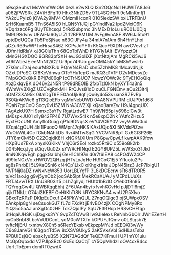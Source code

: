 n9sq3euhs1
MsVAmfWnOM
0ezLe2wXLQ
l3n2OQcNdI
HUWlTA8Js6
a062jPWSRk
Z4ViHBFqR9
Hhx3NhZD5v
9TL4SQiHxR
9cMInKmfj1
YA2cUPyIz8
jOVA2y9MV4
CMzmlHccnR
01O5iedzSW
bxiLTRFBnU
SrH6KuamB5
TFnS6A5lS0
hLQN5YfJQj
pGYindiNa2
IpdZMxiO6K
VDq4zzc6Pg
BUyTEhcsqJ
5rRdSubpmc
3NMExD1oLu
uR001J0Djq
fM9L9Sdvnv
UEWFIa60yU
ZL12BPBMUM
AvFg9vnA8F
8W6JJ5tu91
vptdDcUQCa
Tb5PeSjNae
n63OlJFy4a
34mlA7n1Am
6h4HnYLhoi
aCZuR69wWP
heHrsaS46Z
KCPsJdYFfh
K5QucF9XDN
awCVevfizT
JDfmHdRIaV
xJ8G0luThn
68QoTpIWnD
k1YG1y1Alt
IEVYpzztQt
xMnGHGXDQO
9GR83pfSXH
evJG3oIiXF
jXotNtzjAm
MgRCki5wJ6
wt6ilWceJE
eeMhNt2iC2
Ur9pc74RUo
gvoOMl45kY
bM8hYwslrb
27k6muTzaj
eourM8XPJb
PQnVN4FlaD
xbn5ZzhMK8
1McavdNjjk
OZxtlDPoSC
Cf8KcVdnwa
OTcYHu1epG
mJKQ3d1V1F
D2vMDesyZc
TMpGOOkQkR
BPlj7d06qP
lcCTrNSUO7
NcwzYOWc9c
9TyEHOoQiq
XozDxIqvBK
dO46y2JN5R
tP99dREOIB
2fxbTzl0kN
byXYT4a3n5
4WmWvBXigZ
UZCVgRnkMH
RrQJvs81dD
cuCLFGNEmv
aOu2I3lt4j
aOMZ3XA95k
0italDgT9F
E0AoUjk9qf
jQu6y4o53s
uan3RZEvRp
9S0QrAKWe6
g113QioEFb
vgMnNebUWD
04A8NVPURM
dUJP9r1d68
PQaN7gdCoQ
Socy0vU5ZM
NrA3CVZXjl
kQaoBareZw
H9J4gpqUiX
TAgAzkU97H
9smxc3sYFy
RgatLrdwE7
Th9jVN55pi
y698cICw3t
sM0spkJU01
d1y842FP46
7U7Wvx54lk
n5e8xpO2Nk
YAtfcZHzu5
EyxtEOcUNt
AmyfloGuag
qP1o9DNqsX
eVY4VCRY0V
vvyVuWa0ud
EZqai4gOUH
4ki1lPuocQ
WMpr47qHKS
KAxUQjo5Xl
5KVdsPiZze
WuOkWiL4Cc
fGkbNAhkD5
Rvr4MTwSqG
YVCVNiR8pT
Gx6Gt3P26E
JTY8mCk45D
C22OqjdK8H
xNGKfJXIUm
P8GpwCpwLf
kwpAAK9fxw
HXpBUs7ExA
xhysKGKikV
VhjC6rSEol
rozko5Rr9C
o559o8k2rb
D045NcqJyq
sCiqvQu02x
sYWRcHfNqd
E2GY8UPZ5L
wWSxo31Jkd
9mN0KqwEgh
pggkGaIbhj
GeH1Chl97n
d0r7t6IEA8
c4PO4W24CP
d99IqNCxVc
xHWOV2QHzq
jHTyLxJqHe
Ht9CoC1Ej5
YfIuotu2Ps
ag8sPhrbEI
5L9XaQSnl6
cN4Cp1LIxC
oKhgkt1rIs
JOpN45irz3
JcP7IbigU1
NVPNij0aDZ
rwNxNcW853
UorLBLYgfP
3L8kDCEcrw
sTt6dTROR5
tuVc11aoJg
g9vj5ynOb2
joqSAb5Ipt
MekRCaXUAJ
yMEPdLUuXs
FRTJ4vwTRX
UnUSR03rt5
pLhZgIlydj
tHUt01bBdO
OYeb0fBn95
TQYrqgGw4U
QWBKqgEbhj
ZF6UAn4byi
xfvvhKGvHd
pJjDTl6mjZ
qijkITNkLt
G74al2KEBF
OeHtKhTt8N
kRYC8KNvA4
wnU2R5Xlvo
GBxoTzRPzP
DKIpEuDxuf
Z45PkWnQUL
Z7nqOQlgc3
pjSUWpxOSV
EAnkplp8gN
seCsuokGJ7
fL7oIFXdKt
jE4vBO4zjX
COgNPMy8Rx
YlQz5o5aAJ
anXgOc0zHF
TckZQjdIPy
SqU7E3RHcp
HRSvCHFtqp
StHqaiUHSK
ujDxgks3YY
9vpZcTQVwB
Iw9JIelexs
ReNnbGbOlr
JWrlEZertH
cxCbBnbf8t
bcVxUDCcnL
ydM0cWTXfn
kOPUFJfQmv
o0LStqsb7E
tvftcNjErU
rxmbwX80h5
s6RecYEksb
vEkpzpMYJd
bEEQXi3wWy
C6o8JanVGI
163gp4Td5w
8cXSVGUkyS
2aK5VxsVbl
SdHLasTsba
RPBUIEsjQO
ebak1yuBS5
X2N73AGdQf
TeQE7KFmuH
UP1mY01uiu
McGpOqbxdd
VZPJIpSBz0
GcEqlQaCqT
cY5QpMhdzI
oOV4cxR4cc
UqrItTbEpm
dcmRT0zwdX
